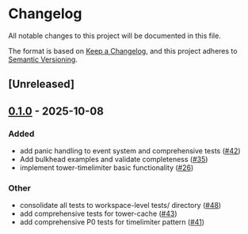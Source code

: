 # Changelog

All notable changes to this project will be documented in this file.

The format is based on [Keep a Changelog](https://keepachangelog.com/en/1.0.0/),
and this project adheres to [Semantic Versioning](https://semver.org/spec/v2.0.0.html).

## [Unreleased]

## [0.1.0](https://github.com/joshrotenberg/tower-resilience/releases/tag/tower-timelimiter-v0.1.0) - 2025-10-08

### Added

- add panic handling to event system and comprehensive tests ([#42](https://github.com/joshrotenberg/tower-resilience/pull/42))
- Add bulkhead examples and validate completeness ([#35](https://github.com/joshrotenberg/tower-resilience/pull/35))
- implement tower-timelimiter basic functionality ([#26](https://github.com/joshrotenberg/tower-resilience/pull/26))

### Other

- consolidate all tests to workspace-level tests/ directory ([#48](https://github.com/joshrotenberg/tower-resilience/pull/48))
- add comprehensive tests for tower-cache ([#43](https://github.com/joshrotenberg/tower-resilience/pull/43))
- add comprehensive P0 tests for timelimiter pattern ([#41](https://github.com/joshrotenberg/tower-resilience/pull/41))
